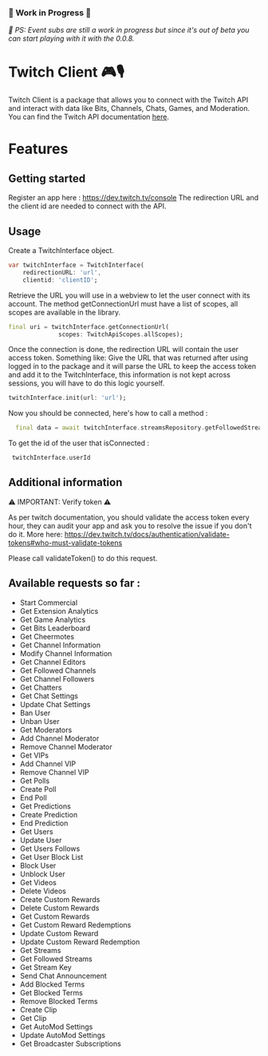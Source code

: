 <!--
This README describes the package. If you publish this package to pub.dev,
this README's contents appear on the landing page for your package.

For information about how to write a good package README, see the guide for
[writing package pages](https://dart.dev/guides/libraries/writing-package-pages).

For general information about developing packages, see the Dart guide for
[creating packages](https://dart.dev/guides/libraries/create-library-packages)
and the Flutter guide for
[developing packages and plugins](https://flutter.dev/developing-packages).
-->

### 🚧 Work in Progress 🚧
<em>
📝 PS: Event subs are still a work in progress but since it's out of beta you can start
playing with it with the 0.0.8.
</em>

# Twitch Client 🎮🎙

Twitch Client is a package that allows you to connect with the Twitch API and
interact with data like Bits, Channels, Chats, Games, and Moderation.
You can find the Twitch API documentation [here](https://dev.twitch.tv/docs/api).

# Features

## Getting started

Register an app here : <https://dev.twitch.tv/console>
The redirection URL and the client id are needed to connect with the API.

## Usage

Create a TwitchInterface object.

```dart
var twitchInterface = TwitchInterface(
    redirectionURL: 'url',
    clientid: 'clientID';
```

Retrieve the URL you will use in a webview to let the user connect with its account.
The method getConnectionUrl must have a list of scopes, all scopes are available
in the library.

````dart
final uri = twitchInterface.getConnectionUrl(
              scopes: TwitchApiScopes.allScopes);
````

Once the connection is done, the redirection URL will contain the user access token.
Something like:
Give the URL that was returned after using logged in to the package and it will
parse the URL to keep the access token and add it to the TwitchInterface, this information is not kept across sessions, you will have to do this logic yourself.

```dart
twitchInterface.init(url: 'url');
```

Now you should be connected, here's how to call a method :

```dart
  final data = await twitchInterface.streamsRepository.getFollowedStreams(props: GetFollowedStreamsProps(userId: twitchInterface.userId));
```

To get the id of the user that isConnected :

```dart
 twitchInterface.userId
 ```

## Additional information

⚠️ IMPORTANT: Verify token ⚠️

As per twitch documentation, you should validate the access token every hour,
they can audit your app and ask you to resolve the issue if you don't do it.
More here: <https://dev.twitch.tv/docs/authentication/validate-tokens#who-must-validate-tokens>

Please call validateToken() to do this request.

## Available requests so far :

- Start Commercial
- Get Extension Analytics
- Get Game Analytics
- Get Bits Leaderboard
- Get Cheermotes
- Get Channel Information
- Modify Channel Information
- Get Channel Editors
- Get Followed Channels
- Get Channel Followers
- Get Chatters
- Get Chat Settings
- Update Chat Settings
- Ban User
- Unban User
- Get Moderators
- Add Channel Moderator
- Remove Channel Moderator
- Get VIPs
- Add Channel VIP
- Remove Channel VIP
- Get Polls
- Create Poll
- End Poll
- Get Predictions
- Create Prediction
- End Prediction
- Get Users
- Update User
- Get Users Follows
- Get User Block List
- Block User
- Unblock User
- Get Videos
- Delete Videos
- Create Custom Rewards
- Delete Custom Rewards
- Get Custom Rewards
- Get Custom Reward Redemptions
- Update Custom Reward
- Update Custom Reward Redemption
- Get Streams 
- Get Followed Streams
- Get Stream Key
- Send Chat Announcement
- Add Blocked Terms
- Get Blocked Terms
- Remove Blocked Terms
- Create Clip
- Get Clip
- Get AutoMod Settings
- Update AutoMod Settings
- Get Broadcaster Subscriptions